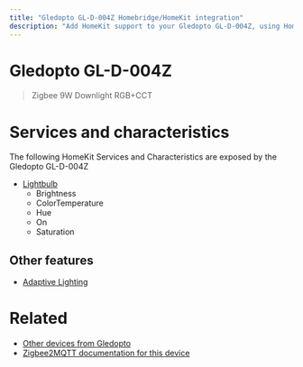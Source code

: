 ```yaml
---
title: "Gledopto GL-D-004Z Homebridge/HomeKit integration"
description: "Add HomeKit support to your Gledopto GL-D-004Z, using Homebridge, Zigbee2MQTT and homebridge-z2m."
---
```

<!---
This file has been GENERATED using src/docgen/docgen.ts
DO NOT EDIT THIS FILE MANUALLY!
-->
# Gledopto GL-D-004Z
> Zigbee 9W Downlight RGB+CCT


# Services and characteristics
The following HomeKit Services and Characteristics are exposed by
the Gledopto GL-D-004Z

* [Lightbulb](../../light.md)
  * Brightness
  * ColorTemperature
  * Hue
  * On
  * Saturation


## Other features
* [Adaptive Lighting](../../light.md)


# Related
* [Other devices from Gledopto](../index.md#gledopto)
* [Zigbee2MQTT documentation for this device](https://www.zigbee2mqtt.io/devices/GL-D-004Z.html)